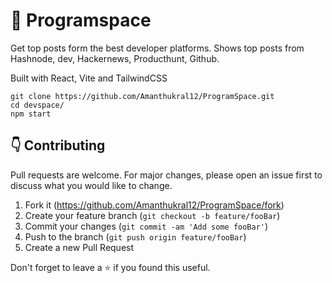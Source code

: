 # 🚀 Programspace

Get top posts form the best developer platforms.
Shows top posts from Hashnode, dev, Hackernews, Producthunt, Github.

Built with React, Vite and TailwindCSS

```shell
git clone https://github.com/Amanthukral12/ProgramSpace.git
cd devspace/
npm start
```

## 👇 Contributing

Pull requests are welcome. For major changes, please open an issue first to discuss what you would like to change.

1. Fork it (<https://github.com/Amanthukral12/ProgramSpace/fork>)
2. Create your feature branch (`git checkout -b feature/fooBar`)
3. Commit your changes (`git commit -am 'Add some fooBar'`)
4. Push to the branch (`git push origin feature/fooBar`)
5. Create a new Pull Request

Don't forget to leave a ⭐ if you found this useful.

